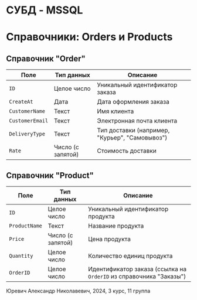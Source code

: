 # СУБД - MSSQL
# Справочники: Orders и Products
## Справочник "Order"

| Поле                | Тип данных     | Описание                        |
|---------------------|----------------|----------------------------------|
| `ID`           | Целое число    | Уникальный идентификатор заказа |
| `CreateAt`         | Дата           | Дата оформления заказа          |
| `CustomerName`      | Текст          | Имя клиента                     |
| `CustomerEmail`     | Текст          | Электронная почта клиента       |
| `DeliveryType`      | Текст          | Тип доставки (например, "Курьер", "Самовывоз") |
| `Rate`              | Число (с запятой) | Стоимость доставки              |

## Справочник "Product"

| Поле                | Тип данных     | Описание                               |
|---------------------|----------------|---------------------------------------|
| `ID`         | Целое число    | Уникальный идентификатор продукта     |
| `ProductName`       | Текст          | Название продукта                     |
| `Price`             | Число (с запятой) | Цена продукта                         |
| `Quantity`          | Целое число    | Количество единиц продукта            |
| `OrderID`           | Целое число    | Идентификатор заказа (ссылка на `OrderID` из справочника "Заказы") |

Юревич Александр Николавевич, 2024, 3 курс, 11 группа
